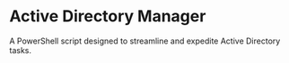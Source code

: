 # Active Directory Manager
 A PowerShell script designed to streamline and expedite Active Directory tasks.
